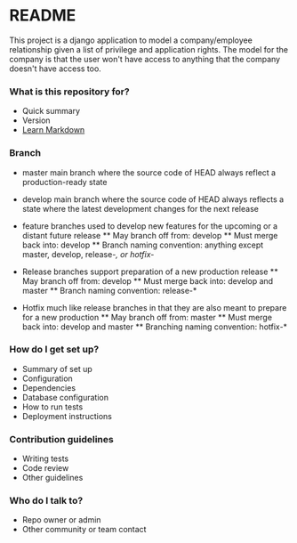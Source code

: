 # README #

This project is a django application to model a company/employee 
relationship given a list of privilege and application rights.  The 
model for the company is that the user won't have access to anything 
that the company doesn't have access too.

### What is this repository for? ###

* Quick summary
* Version
* [Learn Markdown](https://bitbucket.org/tutorials/markdowndemo)

### Branch ###
* master
main branch where the source code of HEAD always reflect a production-ready state

* develop
main branch where the source code of HEAD always reflects a state where the latest development changes for the next release

* feature branches
used to develop new features for the upcoming or a distant future release
** May branch off from: 
develop
** Must merge back into:
develop
** Branch naming convention:
anything except master, develop, release-*, or hotfix-*

* Release branches
support preparation of a new production release
** May branch off from:
develop
** Must merge back into:
develop and master
** Branch naming convention:
release-*

* Hotfix
much like release branches in that they are also meant to prepare for a new production
** May branch off from:
master
** Must merge back into:
develop and master
** Branching naming convention:
hotfix-*


### How do I get set up? ###

* Summary of set up
* Configuration
* Dependencies
* Database configuration
* How to run tests
* Deployment instructions

### Contribution guidelines ###

* Writing tests
* Code review
* Other guidelines

### Who do I talk to? ###

* Repo owner or admin
* Other community or team contact